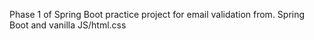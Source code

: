 Phase 1 of Spring Boot practice project for email validation from. Spring Boot and vanilla JS/html.css
